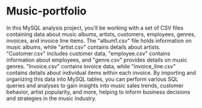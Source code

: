 # Music-portfolio
In this MySQL analysis project, you'll be working with a set of CSV files containing data about music albums, artists, customers, employees, genres, invoices, and invoice line items. The "album1.csv" file holds information on music albums, while "artist.csv" contains details about artists. "Customer.csv" includes customer data, "employee.csv" contains information about employees, and "genre.csv" provides details on music genres. "Invoice.csv" contains invoice data, while "invoice_line.csv" contains details about individual items within each invoice. By importing and organizing this data into MySQL tables, you can perform various SQL queries and analyses to gain insights into music sales trends, customer behavior, artist popularity, and more, helping to inform business decisions and strategies in the music industry.
